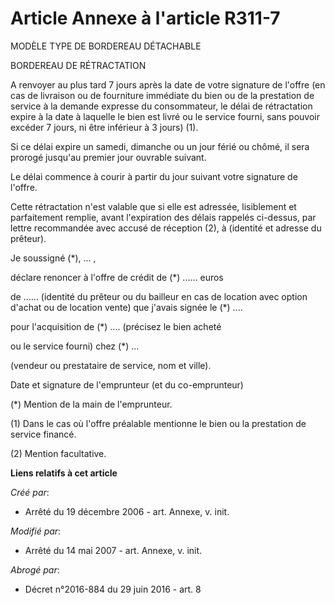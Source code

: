 # Article Annexe à l'article R311-7

MODÈLE TYPE DE BORDEREAU DÉTACHABLE

BORDEREAU DE RÉTRACTATION

A renvoyer au plus tard 7 jours après la date de votre signature de l'offre (en cas de livraison ou de fourniture immédiate
du bien ou de la prestation de service à la demande expresse du consommateur, le délai de rétractation expire à la date à
laquelle le bien est livré ou le service fourni, sans pouvoir excéder 7 jours, ni être inférieur à 3 jours) (1).

Si ce délai expire un samedi, dimanche ou un jour férié ou chômé, il sera prorogé jusqu'au premier jour ouvrable suivant.

Le délai commence à courir à partir du jour suivant votre signature de l'offre.

Cette rétractation n'est valable que si elle est adressée, lisiblement et parfaitement remplie, avant l'expiration des délais
rappelés ci-dessus, par lettre recommandée avec accusé de réception (2), à (identité et adresse du prêteur).

Je soussigné (*), ... ,

déclare renoncer à l'offre de crédit de  (*) ...... euros

de ...... (identité du prêteur ou du bailleur en cas de location avec option d'achat ou de location vente) que j'avais signée
le (*) ....

pour l'acquisition de (*) .... (précisez le bien acheté

ou le service fourni) chez (*) ...

(vendeur ou prestataire de service, nom et ville).

Date et signature de l'emprunteur (et du co-emprunteur)

(*) Mention de la main de l'emprunteur. 

(1) Dans le cas où l'offre préalable mentionne le bien ou la prestation de service financé. 

(2) Mention facultative.

**Liens relatifs à cet article**

_Créé par_:

  - Arrêté du 19 décembre 2006 - art. Annexe, v. init.

_Modifié par_:

  - Arrêté du 14 mai 2007 - art. Annexe, v. init.

_Abrogé par_:

  - Décret n°2016-884 du 29 juin 2016 - art. 8
